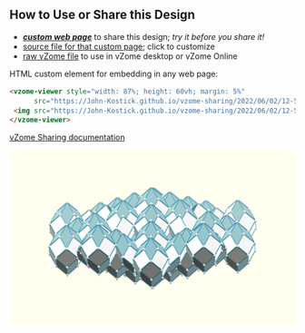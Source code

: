 
## How to Use or Share this Design

 - [***custom web page***][post] to share this design; *try it before you share it!*
 - [source file for that custom page][source]; click to customize
 - [raw vZome file][raw] to use in vZome desktop or vZome Online
 
 HTML custom element for embedding in any web page:
 ```html
<vzome-viewer style="width: 87%; height: 60vh; margin: 5%"
       src="https://John-Kostick.github.io/vzome-sharing/2022/06/02/12-50-19-Dipolar-array-2/Dipolar-array-2.vZome" >
  <img src="https://John-Kostick.github.io/vzome-sharing/2022/06/02/12-50-19-Dipolar-array-2/Dipolar-array-2.png" />
</vzome-viewer>
 ```

[vZome Sharing documentation](https://vzome.github.io/vzome/sharing.html#how-it-works)

![Image](<Dipolar-array-2.png>)


[post]: <https://John-Kostick.github.io/vzome-sharing/2022/06/02/Dipolar-array-2-12-50-19.html>
[source]: <https://github.com/John-Kostick/vzome-sharing/edit/main/_posts/2022-06-02-Dipolar-array-2-12-50-19.md>
[raw]: <https://raw.githubusercontent.com/John-Kostick/vzome-sharing/main/2022/06/02/12-50-19-Dipolar-array-2/Dipolar-array-2.vZome>